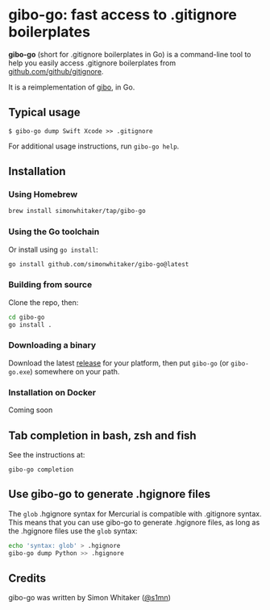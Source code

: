 # gibo-go: fast access to .gitignore boilerplates

**gibo-go** (short for .gitignore boilerplates in Go) is a command-line tool to help you easily access .gitignore boilerplates from [github.com/github/gitignore](https://github.com/github/gitignore).

It is a reimplementation of [gibo](https://github.com/simonwhitaker/gibo), in Go.

## Typical usage

```console
$ gibo-go dump Swift Xcode >> .gitignore
```

For additional usage instructions, run `gibo-go help`.

## Installation

### Using Homebrew

```sh
brew install simonwhitaker/tap/gibo-go
```

### Using the Go toolchain

Or install using `go install`:

```sh
go install github.com/simonwhitaker/gibo-go@latest
```

### Building from source

Clone the repo, then:

```sh
cd gibo-go
go install .
```

### Downloading a binary

Download the latest [release](https://github.com/simonwhitaker/gibo-go/releases) for your platform, then put `gibo-go` (or `gibo-go.exe`) somewhere on your path.

### Installation on Docker

Coming soon

## Tab completion in bash, zsh and fish

See the instructions at:

```
gibo-go completion
```

## Use gibo-go to generate .hgignore files

The `glob` .hgignore syntax for Mercurial is compatible with .gitignore syntax. This means that you can use gibo-go to generate .hgignore files, as long as the .hgignore files use the `glob` syntax:

```sh
echo 'syntax: glob' > .hgignore
gibo-go dump Python >> .hgignore
```

## Credits

gibo-go was written by Simon Whitaker ([@s1mn](http://twitter.com/s1mn))
